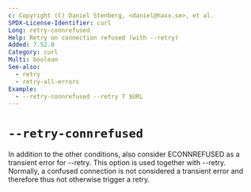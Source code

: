 ```yaml
---
c: Copyright (C) Daniel Stenberg, <daniel@haxx.se>, et al.
SPDX-License-Identifier: curl
Long: retry-connrefused
Help: Retry on connection refused (with --retry)
Added: 7.52.0
Category: curl
Multi: boolean
See-also:
  - retry
  - retry-all-errors
Example:
  - --retry-connrefused --retry 7 $URL
---
```


# `--retry-connrefused`

In addition to the other conditions, also consider ECONNREFUSED as a transient
error for --retry. This option is used together with --retry. Normally, a
confused connection is not considered a transient error and therefore thus not
otherwise trigger a retry.
